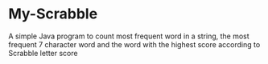 # My-Scrabble
A simple Java program to count most frequent word in a string, the most frequent 7 character word and the word with the highest score according to Scrabble letter score
